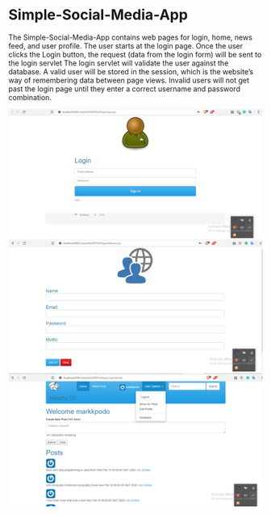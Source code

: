 # Simple-Social-Media-App

The Simple-Social-Media-App contains web pages for login, home, news
feed, and user profile. The user starts at the login page. Once the user
clicks the Login button, the request (data from the login form) will be sent
to the login servlet
The login servlet will validate the user against the database. A
valid user will be stored in the session, which is the website’s way of
remembering data between page views. Invalid users will not get past the
login page until they enter a correct username and password combination.

![Screenshot 1](Screenshot_1.png)
![Screenshot 2](Screenshot_2.png)
![Screenshot 3](Screenshot_3.png)
